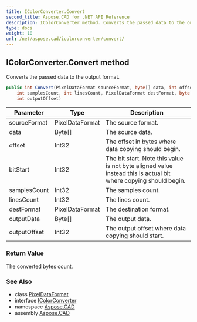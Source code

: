 ```yaml
---
title: IColorConverter.Convert
second_title: Aspose.CAD for .NET API Reference
description: IColorConverter method. Converts the passed data to the output format
type: docs
weight: 10
url: /net/aspose.cad/icolorconverter/convert/
---
```

## IColorConverter.Convert method

Converts the passed data to the output format.

```csharp
public int Convert(PixelDataFormat sourceFormat, byte[] data, int offset, int bitStart, 
    int samplesCount, int linesCount, PixelDataFormat destFormat, byte[] outputData, 
    int outputOffset)
```

| Parameter | Type | Description |
| --- | --- | --- |
| sourceFormat | PixelDataFormat | The source format. |
| data | Byte[] | The source data. |
| offset | Int32 | The offset in bytes where data copying should begin. |
| bitStart | Int32 | The bit start. Note this value is not byte aligned value instead this is actual bit where copying should begin. |
| samplesCount | Int32 | The samples count. |
| linesCount | Int32 | The lines count. |
| destFormat | PixelDataFormat | The destination format. |
| outputData | Byte[] | The output data. |
| outputOffset | Int32 | The output offset where data copying should start. |

### Return Value

The converted bytes count.

### See Also

* class [PixelDataFormat](../../pixeldataformat/)
* interface [IColorConverter](../)
* namespace [Aspose.CAD](../../icolorconverter/)
* assembly [Aspose.CAD](../../../)


